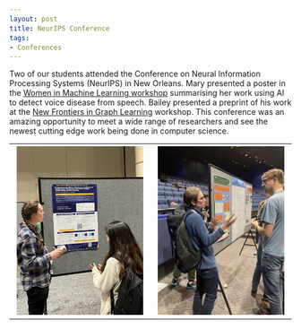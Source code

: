 ```yaml
---
layout: post
title: NeurIPS Conference
tags:
- Conferences
---
```


Two of our students attended the Conference on Neural Information Processing Systems (NeurIPS) in New Orleans. Mary presented a poster in the [Women in Machine Learning workshop](https://wimlworkshop.org/2022-wiml-workshop/) summarising her work using AI to detect voice disease from speech. Bailey presented a preprint of his work at the [New Frontiers in Graph Learning](https://glfrontiers.github.io/) workshop. This conference was an amazing opportunity to meet a wide range of researchers and see the newest cutting edge work being done in computer science.


<table>
  <tr>
    <th><img  src="/images/WiML1.png" style="max-width: 95%;"></th>
    <th><img  src="/images/NeurIPS1.png" style="max-width: 95%;"></th>
  </tr>
</table>
